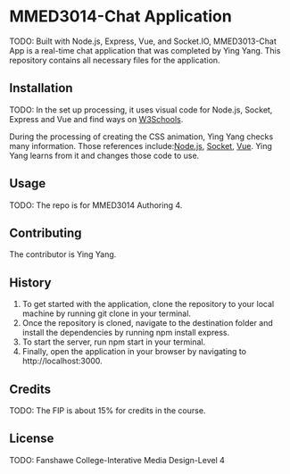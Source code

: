 # MMED3014-Chat Application


TODO: Built with Node.js, Express, Vue, and Socket.IO, MMED3013-Chat App is a real-time chat application that was completed by Ying Yang. This repository contains all necessary files for the application.

## Installation
TODO: In the set up processing, it uses visual code for Node.js, Socket, Express and Vue and find ways on [W3Schools](https://www.w3schools.com/). 


During the processing of creating the CSS animation, Ying Yang checks many information. Those references include:[Node.js](https://developer.mozilla.org/en-US/docs/Web/CSS/CSS_Animations), [Socket](https://www.youtube.com/watch?v=YszONjKpgg4&t=652s), [Vue](https://www.youtube.com/watch?v=4PStxeSIL9I). Ying Yang learns from it and changes those code to use.
## Usage
TODO: The repo is for MMED3014 Authoring 4.

## Contributing
The contributor is Ying Yang.

## History
1. To get started with the application, clone the repository to your local machine by running git clone in your terminal.
2. Once the repository is cloned, navigate to the destination folder and install the dependencies by running npm install express.
3. To start the server, run npm start in your terminal.
4. Finally, open the application in your browser by navigating to http://localhost:3000.

## Credits
TODO: The FIP is about 15% for credits in the course.

## License
TODO: Fanshawe College-Interative Media Design-Level 4


